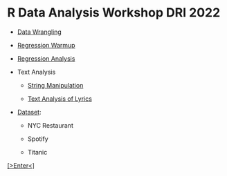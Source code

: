 # R Data Analysis Workshop DRI 2022

- [Data Wrangling](https://github.com/GC-DRI/r_data_analysis_2021)

- [Regression Warmup](https://github.com/YuxiaoLuo/r_analysis_dri_2022/blob/main/regression_warmup.md)

- [Regression Analysis](https://github.com/YuxiaoLuo/r_analysis_dri_2022/blob/main/regression_analysis.md)

- Text Analysis

  - [String Manipulation](https://github.com/YuxiaoLuo/RUG-RUserGroup/blob/main/RUG_stringr.md)
  
  - [Text Analysis of Lyrics](https://github.com/GCDigitalFellows/intro_text_analysis)

- [Dataset](https://github.com/YuxiaoLuo/r_analysis_dri_2022/tree/main/data): 
  
  - NYC Restaurant 
  
  - Spotify 
  
  - Titanic 

[\[>Enter<\]](https://github.com/YuxiaoLuo/r_analysis_dri_2022/blob/main/regression_warmup.md)
